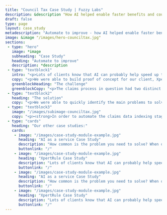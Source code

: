 ```yaml
---
title: "Council Tax Case Study | Fuzzy Labs"
description: &description "How AI helped enable faster benefits and council tax claims"
draft: false
type: page
layout: case_study
metadescription: "Automate to improve - how AI helped enable faster benefits and council tax claims "
image: &image "/images/hero-counciltax.jpg"
sections:
 - type: "hero"
   image: *image
   subheading: "Case Study"
   heading: "Automate to improve"
   description: *description
 - type: "textblock1"
   intro: "<p>Lots of clients know that AI can probably help speed up their processes, but aren’t sure what is possible, or how to start.</p>"
   copy: "<p>We were able to build proof of concept for our client, XpertRule, to help them show how robotic process automation (RPA) could be used to improve efficiency for local government.</p><p>This helped them to secure investment in a wider project to increase overall efficiency for their client, the local council Revenues and Benefits department, who handled benefits claims processing.</p><p>We didn’t just outline what was possible – we built a working demo for XpertRule to use to strengthen their business case, and ultimately secure the work.</p>"
   greenblockHeading: "The challenge"
   greenblockCopy: "<p>The claims process in question had two distinct stages: indexing of the supporting documents supplied, followed by assessment of whether the claim was valid.</p><p>Improving efficiency hinged on showing how AI could automate the first low value, tedious data extraction work which was slowing down the whole claims process, and free up people to focus on the higher value work of assessing the claims which followed.</p><p>Could we show that using AI could speed up handling of claims? What would be the best way to achieve this? And how quickly could we build something to prove the idea would work?</p>"
 - type: "textblock2"
   heading: "The solution"
   copy: "<p>We were able to quickly identify the main problems to solve, and apply the most appropriate use of AI to build a working demo. We built a simple web frontend which allowed the user to upload a scanned document, and view all the relevant extracted information in it at a glance.</p><p>In our client’s own words:</p><p>“We asked Fuzzy Labs to do a short, quick investigation to understand whether AI tools could be utilized to help our client automate the Indexing process.</p><p>They exceeded our expectations, as not only did they complete the investigation with a clear view on what was possible, but they also built a demo of the AI tools, which I was able to use with my stakeholders.”</p>"
 - type: "textblock3"
   image: "/images/subimage-counciltax.jpg"
   copy: "<p><strong>In order to automate the claims data indexing stage, we identified two main problems to solve.</strong></p><p>1. Classifying documents by type – e.g. council tax bill, utility bill etc.</p><p>2. Extracting key data from each document – names, postcodes etc.</p><h2>Classification</h2><p>We used Google Vison AI service to extract text from the scanned documents. This process is traditionally known as Optical Character Recognition (OCR) and normally requires licenced software. However, with our expertise, the functionality is readily available on the Google Cloud via a simple API call, saving time and money.</p><p>Next, we created a custom AI model using the Google AutoML service. This gave us the ability to classify new documents, using the extracted text. AutoML is an efficient way to create custom machine learning models without having to dig deep into data science. You can read more about Cloud AI services here.</p><h2>Data extraction</h2><p>We passed the extracted text to the Google Natural Language Service, which returned the information (like postcodes and names) that we used to render in the results to the user.</p><p>You can see the working demo here:</p><p>And the code here:</p><p>By successfully proving what was possible with AI, and demonstrating quickly how it could work, we were able to help our client win valuable new business, and improve overall efficiency for local government. In the client’s words:</p><p>“The speed and quality of the work Fuzzy Labs do, along with their deep expertise in AI tools, means that we would definitely look to work with them again in the future”.</p><p><strong>We’ll take that.</strong></p>"
 - type: "cards"
   heading: "Our other case studies:"
   cards:
    - image: "/images/case-study-module-example.jpg"
      heading: "AI as a service Case Study"
      description: "How common is the problem you need to solve? When our client came to us asking for help filtering out inappropriate adult content from their site, we were pretty confident they weren’t the first to need this tech."
      buttonlink: "/"
    - image: "/images/case-study-module-example.jpg"
      heading: "XpertRule Case Study"
      description: "Lots of clients know that AI can probably help speed up processes, but aren’t sure what is possible, or how to start. We were able to build proof of concept, to help them show how robotic process automation (RPA) could be used to improve efficiency for local government."
      buttonlink: "/"
    - image: "/images/case-study-module-example.jpg"
      heading: "AI as a service Case Study"
      description: "How common is the problem you need to solve? When our client came to us asking for help filtering out inappropriate adult content from their site, we were pretty confident they weren’t the first to need this tech."
      buttonlink: "/"
    - image: "/images/case-study-module-example.jpg"
      heading: "XpertRule Case Study"
      description: "Lots of clients know that AI can probably help speed up processes, but aren’t sure what is possible, or how to start. We were able to build proof of concept, to help them show how robotic process automation (RPA) could be used to improve efficiency for local government."
      buttonlink: "/"
---
```

